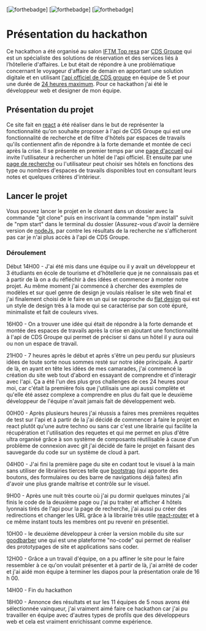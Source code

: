 [![forthebadge](https://forthebadge.com/images/badges/made-with-javascript.svg)]
[![forthebadge](https://forthebadge.com/images/badges/powered-by-coffee.svg)]
[![forthebadge](https://forthebadge.com/images/badges/made-with-javascript.svg)]

# Présentation du hackathon
Ce hackathon a été organisé au salon [IFTM Top resa](https://www.iftm.fr/fr-fr.html) par [CDS Groupe](https://www.cdsgroupe.com/) qui est un spécialiste des solutions de réservation et des services liés à l’hôtellerie d'affaires.
Le but était de répondre à une problématique concernant le voyageur d'affaire de demain en apportant une solution digitale et en utilisant [l'api officiel de CDS groupe](https://raw.githubusercontent.com/MiciWeb/Hackathon-CDS/master/src/image/hackhaton-project-screen/Api-Cds.png) en équipe de 5 et pour une durée de [24 heures maximum](https://raw.githubusercontent.com/MiciWeb/Hackathon-CDS/master/src/image/hackhaton-project-screen/screen-time.png).
Pour ce hackathon j'ai été le développeur web et designer de mon équipe.

## Présentation du projet
Ce site fait en [react](https://fr.reactjs.org/) a été réaliser dans le but de représenter la fonctionnalité qu'on souhaite proposer à l'api de CDS Groupe qui est une fonctionnalité de recherche et de filtre d'hôtels par espaces de travails qu'ils contiennent afin de répondre à la forte demande et montée de ceci après la crise.
Il se présente en premier temps par une [page d'accueil](https://raw.githubusercontent.com/MiciWeb/Hackathon-CDS/master/src/image/hackhaton-project-screen/1-home-page.png) qui invite l'utilisateur à rechercher un hôtel de l'api officiel.
Et ensuite par une [page de recherche](https://raw.githubusercontent.com/MiciWeb/Hackathon-CDS/master/src/image/hackhaton-project-screen/2-search-page.png) ou l'utilisateur peut choisir ses hôtels en fonctions des type ou nombres d'espaces de travails disponibles tout en consultant leurs notes et quelques critères d'intérieur.

## Lancer le projet
Vous pouvez lancer le projet en le clonant dans un dossier avec la commande "git clone" puis en inscrivant la commande "npm install" suivit de "npm start" dans le terminal du dossier (Assurez-vous d'avoir la dernière version de [nodeJs](https://nodejs.org/en/), par contre les résultats de la recherche ne s'afficheront pas car je n'ai plus accès à l'api de CDS Groupe.

### Déroulement
Début 14H00 - J'ai été mis dans une équipe ou il y avait un développeur et 3 étudiants en école de tourisme et d'hôtellerie que je ne connaissais pas et à partir de là on a du réfléchir à des idées et commencer à monter notre projet.
Au même moment j'ai commencé à chercher des exemples de modèles et sur quel genre de design je voulais réaliser le site web final et j'ai finalement choisi de le faire en un qui se rapproche du [flat design](https://www.usabilis.com/flat-design/) qui est un style de design très à la mode qui se caractérise par son coté épuré, minimaliste et fait de couleurs vives.

16H00 - On a trouver une idée qui était de répondre à la forte demande et montée des espaces de travails après la crise en ajoutant une fonctionnalité à l'api de CDS Groupe qui permet de préciser si dans un hôtel il y aura oui ou non un espace de travail.

21H00 - 7 heures après le début et après s'être un peu perdu sur plusieurs idées de toute sorte nous sommes resté sur notre idée principale.
À partir de là, en ayant en tête les idées de mes camarades, j'ai commencé la création du site web tout d'abord en essayant de comprendre et d'interagir avec l'api.
Ça a été l'un des plus gros challenges de ces 24 heures pour moi, car c'était la première fois que j'utilisais une api aussi complète et qu'elle été assez complexe a comprendre en plus du fait que le deuxième développeur de l'équipe n'avait jamais fait de développement web.

00H00 - Après plusieurs heures j'ai réussis a faires mes premières requètes de test sur l'api et à partir de la j'ai décidé de commencer à faire le projet en react plutôt qu'une autre techno ou sans car c'est une librairie qui facilite la récupération et l'utilisation des requetes et qui me permet en plus d'être ultra organisé grâce à son système de composants réutilisable  à cause d'un problème de connexion avec git j'ai décidé de faire le projet en faisant des sauvegarde du code sur un système de cloud à part.

04H00 - J'ai fini la première page du site en codant tout le visuel à la main sans utiliser de librairies tierces telle que [bootstrap](https://getbootstrap.com/) (qui apporte des boutons, des formulaires ou des barre de navigations déjà faites) afin d'avoir une plus grande maîtrise et contrôle sur le visuel.

9H00 - Après une nuit très courte où j'ai pu dormir quelques minutes j'ai finis le code de la deuxième page ou j'ai pu traiter et afficher 4 hôtels lyonnais tirés de l'api pour la page de recherche, j'ai aussi pu créer des redirections et changer les URL grâce à la librairie très utile [react-router](https://devstory.net/12139/comprendre-le-react-router-avec-un-exemple-basique) et à ce même instant touts les membres ont pu revenir en présentiel.

10H00 - le deuxième développeur à créer la version mobile du site sur [goodbarber](https://fr.goodbarber.com/) une qui est une plateforme "no-code" qui permet de réaliser des prototypages de site et applications sans coder.

12H00 - Grâce a un travail d'équipe, on a pu affiner le site pour le faire ressembler à ce qu'on voulait présenter et à partir de là, j'ai arrêté de coder et j'ai aidé mon équipe à terminer les diapos pour la présentation orale de 16 h 00.

14H00 - Fin du hackathon

18H00 - Annonce des résultats et sur les 11 équipes de 5 nous avons été sélectionnée vainqueur, j'ai vraiment aimé faire ce hackathon car j'ai pu travailler en équipe avec d'autres types de profils que des développeurs web et cela est vraiment enrichissant comme expérience.
